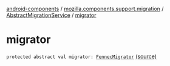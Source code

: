 [android-components](../../index.md) / [mozilla.components.support.migration](../index.md) / [AbstractMigrationService](index.md) / [migrator](./migrator.md)

# migrator

`protected abstract val migrator: `[`FennecMigrator`](../-fennec-migrator/index.md) [(source)](https://github.com/mozilla-mobile/android-components/blob/master/components/support/migration/src/main/java/mozilla/components/support/migration/AbstractMigrationService.kt#L39)